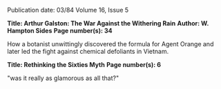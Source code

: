 Publication date: 03/84
Volume 16, Issue 5

**Title: Arthur Galston: The War Against the Withering Rain**
**Author: W. Hampton Sides**
**Page number(s): 34**

How a botanist unwittingly discovered the formula for Agent Orange and later 
led the fight against chemical defoliants in Vietnam.


**Title: Rethinking the Sixties Myth**
**Page number(s): 6**

"was it really as glamorous as all that?"